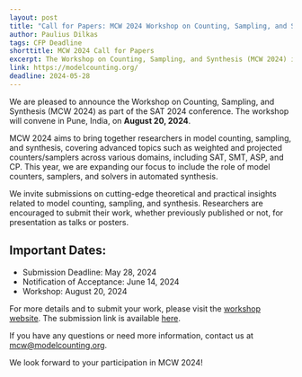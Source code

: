 ```yaml
---
layout: post
title: "Call for Papers: MCW 2024 Workshop on Counting, Sampling, and Synthesis"
author: Paulius Dilkas
tags: CFP Deadline
shorttitle: MCW 2024 Call for Papers
excerpt: The Workshop on Counting, Sampling, and Synthesis (MCW 2024) is organized alongside SAT 2024, featuring talks and posters on all aspects of model counting, sampling, and automated synthesis.
link: https://modelcounting.org/
deadline: 2024-05-28
---
```

We are pleased to announce the Workshop on Counting, Sampling, and Synthesis (MCW 2024) as part of the SAT 2024 conference. The workshop will convene in Pune, India, on **August 20, 2024**.

MCW 2024 aims to bring together researchers in model counting, sampling, and synthesis, covering advanced topics such as weighted and projected counters/samplers across various domains, including SAT, SMT, ASP, and CP. This year, we are expanding our focus to include the role of model counters, samplers, and solvers in automated synthesis.

We invite submissions on cutting-edge theoretical and practical insights related to model counting, sampling, and synthesis. Researchers are encouraged to submit their work, whether previously published or not, for presentation as talks or posters.

## Important Dates:

- Submission Deadline: May 28, 2024
- Notification of Acceptance: June 14, 2024
- Workshop: August 20, 2024

For more details and to submit your work, please visit the [workshop website](https://modelcounting.org/). The submission link is available [here](https://easychair.org/conferences/?conf=mcw2024).

If you have any questions or need more information, contact us at [mcw@modelcounting.org](mailto:mcw@modelcounting.org).

We look forward to your participation in MCW 2024!
